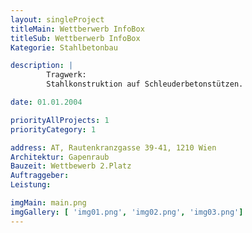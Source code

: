 ```yaml
---
layout: singleProject
titleMain: Wettberwerb InfoBox
titleSub: Wettberwerb InfoBox
Kategorie: Stahlbetonbau

description: |
        Tragwerk:
        Stahlkonstruktion auf Schleuderbetonstützen.

date: 01.01.2004

priorityAllProjects: 1
priorityCategory: 1

address: AT, Rautenkranzgasse 39-41, 1210 Wien
Architektur: Gapenraub
Bauzeit: Wettbewerb 2.Platz
Auftraggeber:
Leistung:

imgMain: main.png
imgGallery: [ 'img01.png', 'img02.png', 'img03.png']
---
```

